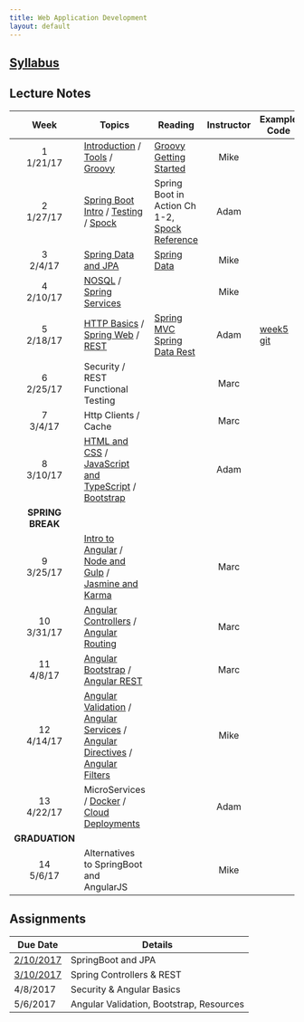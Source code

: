 ```yaml
---
title: Web Application Development
layout: default
---
```


## [Syllabus](syllabus.html)

## Lecture Notes

Week | Topics | Reading | Instructor | Example Code
:---:|--------|-------- | :----------: | ------------
1 <br> 1/21/17 | [Introduction](notes/introduction/) / [Tools](notes/tools/) / [Groovy](notes/groovy/)          | [Groovy Getting Started](http://www.groovy-lang.org/documentation.html#gettingstarted) | Mike | &nbsp;
2 <br> 1/27/17 | [Spring Boot Intro](notes/spring_boot_intro/) / [Testing](notes/testing) / [Spock](notes/spock) | Spring Boot in Action Ch 1-2, [Spock Reference](http://spockframework.org/spock/docs/1.1-rc-3/index.html) | Adam | &nbsp;
3 <br> 2/4/17  | [Spring Data and JPA](notes/jpa) | [Spring Data](https://docs.spring.io/spring-data/jpa/docs/current/reference/html/) | Mike | &nbsp;
4 <br> 2/10/17 | [NOSQL](notes/nosql) / [Spring Services](notes/spring_services) | &nbsp; | Mike | &nbsp;
5 <br> 2/18/17 | [HTTP Basics](notes/http_basics) / [Spring Web](notes/spring_web) / [REST](notes/rest) | [Spring MVC](https://docs.spring.io/spring/docs/current/spring-framework-reference/html/mvc.html) [Spring Data Rest](http://docs.spring.io/spring-data/rest/docs/current/reference/html/) | Adam | [week5 git](https://github.umn.edu/keys0013/week5)&nbsp;
6 <br> 2/25/17 | Security / REST Functional Testing | &nbsp; | Marc | &nbsp;
7 <br> 3/4/17  | Http Clients / Cache | &nbsp; | Marc | &nbsp;
8 <br> 3/10/17 | [HTML and CSS](notes/html_css) / [JavaScript and TypeScript](notes/javascript) / [Bootstrap](notes/bootstrap) | &nbsp; | Adam | &nbsp;
 | **SPRING BREAK** |
9 <br> 3/25/17  | [Intro to Angular](notes/angular_intro) / [Node and Gulp](notes/node) / [Jasmine and Karma](notes/karma) | &nbsp; | Marc | &nbsp;
10 <br> 3/31/17 | [Angular Controllers](notes/ng_controllers) / [Angular Routing](notes/ng_routing) | &nbsp; | Marc | &nbsp;
11 <br> 4/8/17  | [Angular Bootstrap](notes/ng_bootstrap) / [Angular REST](notes/ng_rest) | &nbsp; | Marc | &nbsp;
12 <br> 4/14/17 | [Angular Validation](notes/ng_validation) / [Angular Services](notes/ng_services) / [Angular Directives](notes/ng_directives) / [Angular Filters](notes/ng_filters) | &nbsp; | Mike | &nbsp;
13 <br> 4/22/17 | MicroServices / [Docker](notes/docker) / [Cloud Deployments](notes/cloud_deploy) | &nbsp; | Adam | &nbsp;
| **GRADUATION** |
14 <br> 5/6/17  | Alternatives to SpringBoot and AngularJS | &nbsp; | Mike | &nbsp;

## Assignments

Due Date                   |  Details
---------------------------|---------------------
[2/10/2017](assignments/1) | SpringBoot and JPA
[3/10/2017](assignments/2) | Spring Controllers & REST
4/8/2017  | Security & Angular Basics
5/6/2017  | Angular Validation, Bootstrap, Resources
